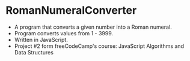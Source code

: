 # RomanNumeralConverter
- A program that converts a given number into a Roman numeral. 
- Program converts values from 1 - 3999.
- Written in JavaScript.
- Project #2 form freeCodeCamp's course: JavaScript Algorithms and Data Structures

